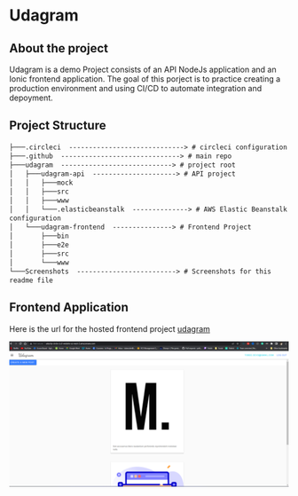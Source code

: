 # Udagram

## About the project

Udagram is a demo Project consists of an API NodeJs application and an Ionic frontend application. The goal of this porject is to practice creating a production environment and using CI/CD to automate integration and depoyment.

## Project Structure
```
├───.circleci  -----------------------------> # circleci configuration
├───.github  ------------------------------> # main repo
├───udagram  ----------------------------> # project root
│   ├───udagram-api  ---------------------> # API project
│   │   ├───mock
│   │   ├───src
│   │   ├───www
│   │   └───.elasticbeanstalk  --------------> # AWS Elastic Beanstalk configuration
│   └───udagram-frontend  ---------------> # Frontend Project
│       ├───bin
│       ├───e2e
│       ├───src
│       └───www
└───Screenshots  -------------------------> # Screenshots for this readme file
```
## Frontend Application
Here is the url for the hosted frontend project [udagram](http://udacity-circle-ci.s3-website-us-west-2.amazonaws.com/)

![enter image description here](https://github.com/Mahmoud2B/udagram/blob/master/Screenshots/Screenshot%202022-12-13%20122626.png?raw=true)
